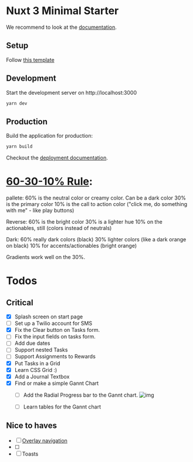 # Nuxt 3 Minimal Starter

We recommend to look at the [documentation](https://v3.nuxtjs.org).

## Setup

Follow [this template](https://github.com/danvega/nuxt3-tailwind3-starter)

## Development

Start the development server on http://localhost:3000

```bash
yarn dev
```

## Production

Build the application for production:

```bash
yarn build
```

Checkout the [deployment documentation](https://v3.nuxtjs.org/docs/deployment).

# [60-30-10% Rule](https://youtu.be/UWwNIMHFdW4):

pallete:
60% is the neutral color or creamy color. Can be a dark color
30% is the primary color
10% is the call to action color ("click me, do something with me" - like play buttons)

Reverse:
60% is the bright color
30% is a lighter hue
10% on the actionables, still
(colors instead of neutrals)

Dark:
60% really dark colors (black)
30% lighter colors (like a dark orange on black)
10% for accents/actionables (bright orange)

Gradients work well on the 30%.

# Todos

## Critical

- [x] Splash screen on start page
- [ ] Set up a Twilio account for SMS
- [x] Fix the Clear button on Tasks form.
- [ ] Fix the input fields on tasks form.
- [ ] Add due dates
- [ ] Support nested Tasks
- [ ] Support Assignments to Rewards
- [x] Put Tasks in a Grid
- [x] Learn CSS Grid :)
- [x] Add a Journal Textbox
- [x] Find or make a simple Gannt Chart
  - [ ] Add the Radial Progress bar to the Gannt chart.
        ![img](https://www.productplan.com/uploads/2019/11/Gantt-chart.png)
  - [ ] Learn tables for the Gannt chart


## Nice to haves

- [ ] [Overlay navigation](https://www.w3schools.com/howto/howto_js_fullscreen_overlay.asp)
- [ ] 
- [ ] Toasts
